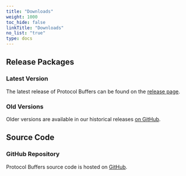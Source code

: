 ```yaml
---
title: "Downloads"
weight: 1000
toc_hide: false
linkTitle: "Downloads"
no_list: "true"
type: docs
---
```


## Release Packages

### Latest Version

The latest release of Protocol Buffers can be found on the
[release page](https://github.com/protocolbuffers/protobuf/releases/latest).

### Old Versions

Older versions are available in our historical releases
[on GitHub](https://github.com/protocolbuffers/protobuf/releases).

## Source Code

### GitHub Repository

Protocol Buffers source code is hosted on
[GitHub](https://github.com/protocolbuffers/protobuf).

